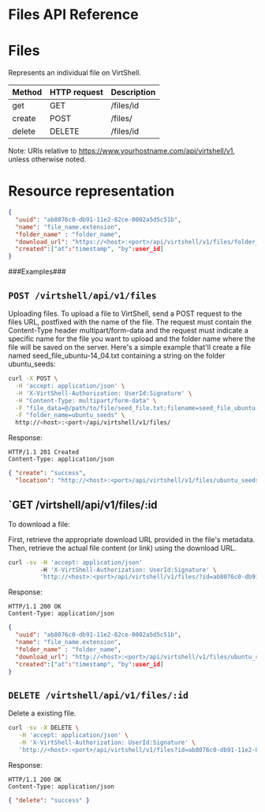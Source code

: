 Files API Reference
===================

Files
=====
Represents an individual file on VirtShell.

| Method | HTTP request | Description |
| --- | --- | ---- |
| get | GET | /files/id | Gets one file by ID. |
| create | POST | /files/ | Upload a new file. | 
| delete | DELETE | /files/id | Deletes an existing file. |

Note:
URIs relative to https://www.yourhostname.com/api/virtshell/v1, unless otherwise noted.

Resource representation
=======================
```json
{
  "uuid": "ab8076c0-db91-11e2-82ce-0002a5d5c51b",
  "name": "file_name.extension",
  "folder_name" : "folder_name",
  "download_url": "https://<host>:<port>/api/virtshell/v1/files/folder_name/file.txt",
  "created":["at":"timestamp", "by":user_id]
}
```

###Examples###

`POST /virtshell/api/v1/files`
--------------------------------------------

Uploading files. To upload a file to VirtShell, send a POST request to the files URL, postfixed with the name of the file. The request must contain the Content-Type header multipart/form-data and the request must indicate a specific name for the file you want to upload and the folder name where the file will be saved on the server. Here's a simple example that'll create a file named seed_file_ubuntu-14_04.txt containing a string on the folder ubuntu_seeds:

```sh
curl -X POST \
  -H 'accept: application/json' \
  -H 'X-VirtShell-Authorization: UserId:Signature' \
  -H "Content-Type: multipart/form-data" \
  -F "file_data=@/path/to/file/seed_file.txt;filename=seed_file_ubuntu-14_04.txt" \
  -F "folder_name=ubuntu_seeds" \
  http://<host>:<port>/api/virtshell/v1/files/
```

Response:

```
HTTP/1.1 201 Created
Content-Type: application/json
```
```json
{ "create": "success",
  "location": "http://<host>:<port>/api/virtshell/v1/files/ubuntu_seeds/seed_file_ubuntu-14_04.txt" }
```

`GET /virtshell/api/v1/files/:id
----------------------------------------------

To download a file:

First, retrieve the appropriate download URL provided in the file's metadata.
Then, retrieve the actual file content (or link) using the download URL.


```sh
curl -sv -H 'accept: application/json' 
		 -H 'X-VirtShell-Authorization: UserId:Signature' \ 
		 'http://<host>:<port>/api/virtshell/v1/files/?id=ab8076c0-db91-11e2-82ce-0002a5d5c51b'
```

Response:

```
HTTP/1.1 200 OK
Content-Type: application/json
```
```json
{
  "uuid": "ab8076c0-db91-11e2-82ce-0002a5d5c51b",
  "name": "file_name.extension",
  "folder_name" : "folder_name",
  "download_url": "http://<host>:<port>/api/virtshell/v1/files/ubuntu_seeds/seed_file_ubuntu-14_04.txt",
  "created":["at":"timestamp", "by":user_id] 
}
```

`DELETE /virtshell/api/v1/files/:id`
----------------------------------------------
Delete a existing file.

```sh
curl -sv -X DELETE \
   -H 'accept: application/json' \
   -H 'X-VirtShell-Authorization: UserId:Signature' \
   'http://<host>:<port>/api/virtshell/v1/files?id=ab8076c0-db91-11e2-82ce-0002a5d5c51b'
```

Response:
```
HTTP/1.1 200 OK
Content-Type: application/json
```
```json
{ "delete": "success" }
```